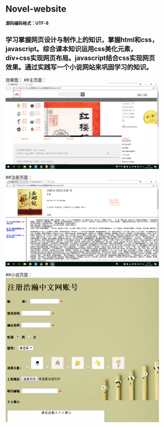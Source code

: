# Novel-website



**源码编码格式：UTF-8**

## **学习掌握网页设计与制作上的知识，掌握html和css，javascript。综合课本知识运用css美化元素，div+css实现网页布局。javascript结合css实现网页效果。通过实践写一个小说网站来巩固学习的知识。**

效果图：
##主页面：
![index](https://github.com/jjc123/Novel-website/blob/master/images/Display%20diagram/index.png?raw=true)

##注册页面：
![register](https://github.com/jjc123/Novel-website/blob/master/images/Display%20diagram/a%20part.png?raw=true)

##小说页面：
![a part](https://github.com/jjc123/Novel-website/blob/master/images/Display%20diagram/register.png?raw=true)



